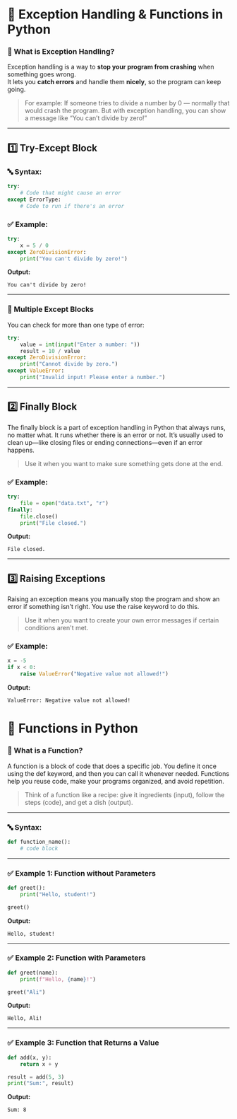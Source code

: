 # 🧠 Exception Handling & Functions in Python 
### 📘 What is Exception Handling?

Exception handling is a way to **stop your program from crashing** when something goes wrong.  
It lets you **catch errors** and handle them **nicely**, so the program can keep going.

> For example: If someone tries to divide a number by 0 — normally that would crash the program. But with exception handling, you can show a message like “You can’t divide by zero!”

---

## 1️⃣ Try-Except Block

### 🔤 Syntax:
```python
try:
    # Code that might cause an error
except ErrorType:
    # Code to run if there's an error
```

### ✅ Example:
```python
try:
    x = 5 / 0
except ZeroDivisionError:
    print("You can't divide by zero!")
```

**Output:**
```
You can't divide by zero!
```

---

### 🧱 Multiple Except Blocks

You can check for more than one type of error:

```python
try:
    value = int(input("Enter a number: "))
    result = 10 / value
except ZeroDivisionError:
    print("Cannot divide by zero.")
except ValueError:
    print("Invalid input! Please enter a number.")
```

---

## 2️⃣ Finally Block

The finally block is a part of exception handling in Python that always runs, no matter what.
It runs whether there is an error or not.
It’s usually used to clean up—like closing files or ending connections—even if an error happens.

> Use it when you want to make sure something gets done at the end.

### ✅ Example:
```python
try:
    file = open("data.txt", "r")
finally:
    file.close()
    print("File closed.")
```

**Output:**
```
File closed.
```

---

## 3️⃣ Raising Exceptions

Raising an exception means you manually stop the program and show an error if something isn’t right.
You use the raise keyword to do this.

> Use it when you want to create your own error messages if certain conditions aren't met.

### ✅ Example:
```python
x = -5
if x < 0:
    raise ValueError("Negative value not allowed!")
```

**Output:**
```
ValueError: Negative value not allowed!
```

# 🧩 Functions in Python


### 📘 What is a Function?

A function is a block of code that does a specific job.
You define it once using the def keyword, and then you can call it whenever needed.
Functions help you reuse code, make your programs organized, and avoid repetition.

> Think of a function like a recipe: give it ingredients (input), follow the steps (code), and get a dish (output).

---

### 🔤 Syntax:
```python
def function_name():
    # code block
```

---

### ✅ Example 1: Function without Parameters
```python
def greet():
    print("Hello, student!")

greet()
```

**Output:**
```
Hello, student!
```

---

### ✅ Example 2: Function with Parameters
```python
def greet(name):
    print(f"Hello, {name}!")

greet("Ali")
```

**Output:**
```
Hello, Ali!
```

---

### ✅ Example 3: Function that Returns a Value
```python
def add(x, y):
    return x + y

result = add(5, 3)
print("Sum:", result)
```

**Output:**
```
Sum: 8
```
